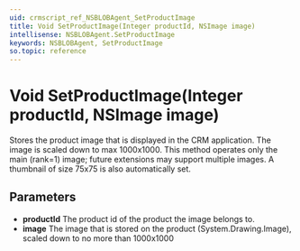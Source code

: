 ```yaml
---
uid: crmscript_ref_NSBLOBAgent_SetProductImage
title: Void SetProductImage(Integer productId, NSImage image)
intellisense: NSBLOBAgent.SetProductImage
keywords: NSBLOBAgent, SetProductImage
so.topic: reference
---
```


# Void SetProductImage(Integer productId, NSImage image)

Stores the product image that is displayed in the CRM application. The image is scaled down to max 1000x1000. This method operates only the main (rank=1) image; future extensions may support multiple images. A thumbnail of size 75x75 is also automatically set.

## Parameters

* **productId** The product id of the product the image belongs to.
* **image** The image that is stored on the product (System.Drawing.Image), scaled down to no more than 1000x1000
